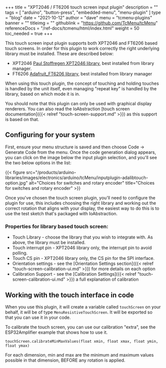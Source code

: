 +++
title = "XPT2046 / FT6206 touch screen input plugin"
description = ""
tags = [ "arduino", "button-press", "embedded-menu", "menu-plugin" ]
type = "blog"
date = "2021-10-12"
author =  "dave"
menu = "tcmenu-plugins"
banner = ""
titleimg = ""
githublink = "https://github.com/TcMenu/tcMenu"
referenceDocs = "/ref-docs/tcmenu/html/index.html"
weight = 50
toc_needed = true
+++

This touch screen input plugin supports both XPT2046 and FT6206 based touch screens. In order for this plugin to work correctly the right underlying library must be installed. These are described below:

* XPT2046 [Paul Stoffregen XPT2046 library](https://github.com/PaulStoffregen/XPT2046_Touchscreen), best installed from library manager.
* FT6206 [Adafruit_FT6206 library](https://github.com/adafruit/Adafruit_FT6206_Library), best installed from library manager

When using this touch plugin, the concept of touching and holding touches is handled by the unit itself, even managing "repeat key" is handled by the library, based on which mode it is in.

You should note that this plugin can only be used with graphical display renderers. You can also read the IoAbstraction [touch screen documentation]({{< relref "touch-screen-support.md" >}}) as this support is based on that.

## Configuring for your system

First, ensure your menu structure is saved and then choose Code -> Generate Code from the menu. Once the code generation dialog appears, you can click on the image below the input plugin selection, and you'll see the two below options in the list:

{{< figure src="/products/arduino-libraries/images/electronics/arduino/tcMenu/inputplugin-adalibtouch-option.jpg" alt="Choices for switches and rotary encoder" title="Choices for switches and rotary encoder" >}}

Once you've chosen the touch screen plugin, you'll need to configure the plugin for use, this includes choosing the right library and working out the correct rotation that aligns with your display, the easiest way to do this is to use the test sketch that's packaged with IoAbstraction.

### Properties for library based touch screen:

* Touch Library - choose the library that you wish to integrate with. As above, the library must be installed.
* Touch interrupt pin - XPT2046 library only, the interrupt pin to avoid polling.
* Touch CS pin - XPT2046 library only, the CS pin for the SPI interface.
* Orientation settings - see the [Orientation Settings section]({{< relref "touch-screen-calibration-ui.md" >}}) for more details on each option
* Calibration Support - see the [Calibration Settings]({{< relref "touch-screen-calibration-ui.md" >}}) a full explanation of calibration

## Working with the touch interface in code

When you use this plugin, it will create a variable called `touchScreen` on your behalf, it will be of type `MenuResistiveTouchScreen`. It will be exported so that you can use it in your code.

To calibrate the touch screen, you can use our calibration "extra", see the ESP32Amplifier example that shows how to use it.

    touchScreen.calibrateMinMaxValues(float xmin, float xmax, float ymin, float ymax)

For each dimension, min and max are the minimum and maximum values possible in that dimension, BEFORE any rotation is applied.
